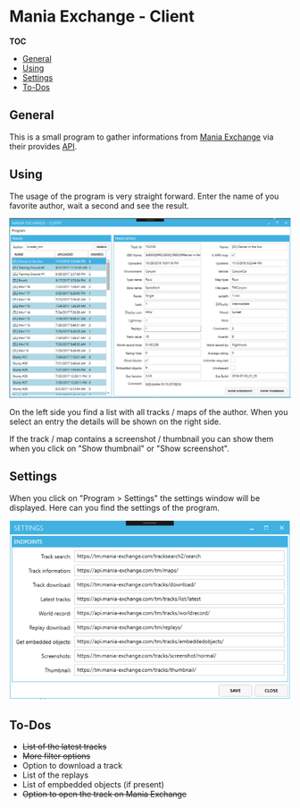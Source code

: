 # Mania Exchange - Client

**TOC**
<!-- TOC -->

- [General](#general)
- [Using](#using)
- [Settings](#settings)
- [To-Dos](#to-dos)

<!-- /TOC -->

## General
This is a small program to gather informations from [Mania Exchange](https://tm.mania-exchange.com/) via their provides [API](https://api.mania-exchange.com/).

## Using
The usage of the program is very straight forward. Enter the name of you favorite author, wait a second and see the result.

![Main window](Images/001.png)

On the left side you find a list with all tracks / maps of the author. When you select an entry the details will be shown on the right side.

If the track / map contains a screenshot / thumbnail you can show them when you click on "Show thumbnail" or "Show screenshot".

## Settings
When you click on "Program > Settings" the settings window will be displayed. Here can you find the settings of the program. 

![Settings](Images/002.png)

## To-Dos
- ~~List of the latest tracks~~
- ~~More filter options~~
- Option to download a track
- List of the replays
- List of empbedded objects (if present)
- ~~Option to open the track on Mania Exchange~~